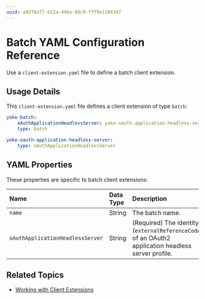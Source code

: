 ```yaml
---
uuid: a92f8a77-b22a-44be-88c0-fff9e1284347
---
```

# Batch YAML Configuration Reference

Use a `client-extension.yaml` file to define a batch client extension.

## Usage Details

This `client-extension.yaml` file defines a client extension of type `batch`:

```yaml
yoke-batch:
    oAuthApplicationHeadlessServer: yoke-oauth-application-headless-server
    type: batch

yoke-oauth-application-headless-server:
    type: oAuthApplicationHeadlessServer
```

## YAML Properties

These properties are specific to batch client extensions:

| Name                             | Data Type | Description     |
| :------------------------------- | :-------- | :-------------- |
| `name`                           | String    | The batch name. |
| `oAuthApplicationHeadlessServer` | String    | (Required) The identity (`externalReferenceCode`) of an OAuth2 application headless server profile. |

## Related Topics

* [Working with Client Extensions](../working-with-client-extensions.md)
